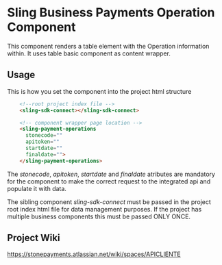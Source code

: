 # Sling Business Payments Operation Component

This component renders a table element with the Operation information within. It uses table basic component as content wrapper.

## Usage
This is how you set the component into the project html structure

```html
    <!--root project index file -->
    <sling-sdk-connect></sling-sdk-connect>

    <!-- component wrapper page location -->
    <sling-payment-operations
      stonecode=""
      apitoken=""
      startdate=""
      finaldate="">
    </sling-payment-operations>
```

The *stonecode*, *apitoken*, *startdate* and *finaldate* atributes are mandatory for the component to make the correct request to the integrated api and populate it with data.

The sibling component *sling-sdk-connect* must be passed in the project root index html file for data management purposes. If the project has multiple business components this must be passed ONLY ONCE.

## Project Wiki

https://stonepayments.atlassian.net/wiki/spaces/APICLIENTE
